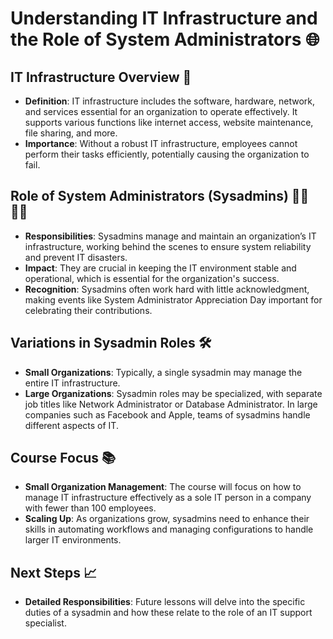# Understanding IT Infrastructure and the Role of System Administrators 🌐

## IT Infrastructure Overview 🏢
- **Definition**: IT infrastructure includes the software, hardware, network, and services essential for an organization to operate effectively. It supports various functions like internet access, website maintenance, file sharing, and more.
- **Importance**: Without a robust IT infrastructure, employees cannot perform their tasks efficiently, potentially causing the organization to fail.

## Role of System Administrators (Sysadmins) 👨‍💻👩‍💻
- **Responsibilities**: Sysadmins manage and maintain an organization’s IT infrastructure, working behind the scenes to ensure system reliability and prevent IT disasters.
- **Impact**: They are crucial in keeping the IT environment stable and operational, which is essential for the organization's success.
- **Recognition**: Sysadmins often work hard with little acknowledgment, making events like System Administrator Appreciation Day important for celebrating their contributions.

## Variations in Sysadmin Roles 🛠️
- **Small Organizations**: Typically, a single sysadmin may manage the entire IT infrastructure.
- **Large Organizations**: Sysadmin roles may be specialized, with separate job titles like Network Administrator or Database Administrator. In large companies such as Facebook and Apple, teams of sysadmins handle different aspects of IT.

## Course Focus 📚
- **Small Organization Management**: The course will focus on how to manage IT infrastructure effectively as a sole IT person in a company with fewer than 100 employees.
- **Scaling Up**: As organizations grow, sysadmins need to enhance their skills in automating workflows and managing configurations to handle larger IT environments.

## Next Steps 📈
- **Detailed Responsibilities**: Future lessons will delve into the specific duties of a sysadmin and how these relate to the role of an IT support specialist.
